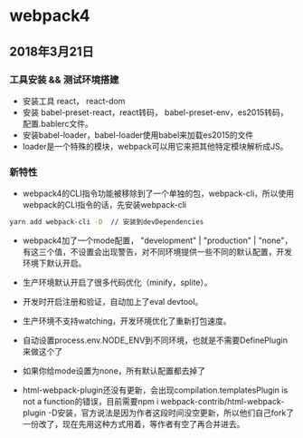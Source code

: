 # webpack4

## 2018年3月21日

### 工具安装 && 测试环境搭建

 - 安装工具 react， react-dom
 - 安装 babel-preset-react，react转码， babel-preset-env，es2015转码，配置.bablerc文件。
 - 安装babel-loader，babel-loader使用babel来加载es2015的文件
 - loader是一个特殊的模块，webpack可以用它来把其他特定模块解析成JS。

 ### 新特性

 - webpack4的CLI指令功能被移除到了一个单独的包，webpack-cli，所以使用webpack的CLI指令的话，先安装webpack-cli

```bash
yarn add webpack-cli -D  // 安装到devDependencies
```

- webpack4加了一个mode配置， "development" | "production" | "none"，有这三个值，不设置会出现警告，对不同环境提供一些不同的默认配置，开发环境下默认开启。

- 生产环境默认开启了很多代码优化（minify，splite）。
- 开发时开启注册和验证，自动加上了eval devtool。
- 生产环境不支持watching，开发环境优化了重新打包速度。
- 自动设置process.env.NODE_ENV到不同环境，也就是不需要DefinePlugin来做这个了
- 如果你给mode设置为none，所有默认配置都去掉了

- html-webpack-plugin还没有更新，会出现compilation.templatesPlugin is not a function的错误，目前需要npm i webpack-contrib/html-webpack-plugin -D安装，官方说法是因为作者这段时间没空更新，所以他们自己fork了一份改了，现在先用这种方式用着，等作者有空了再合并进去。